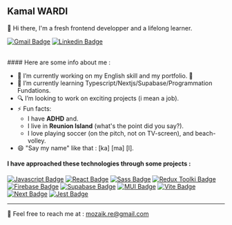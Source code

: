 ## Kamal WARDI
👋 Hi there, I'm a fresh frontend developper and a lifelong learner.

[![Gmail Badge](https://img.shields.io/badge/-Gmail-c14438?style=flat-square&logo=Gmail&logoColor=white&link=mailto:mozaik.re@gmail.com)](mailto:mozaik.re@gmail.com)
[![Linkedin Badge](https://img.shields.io/badge/-Kamal-blue?style=flat-square&logo=Linkedin&logoColor=white&link=https://www.linkedin.com/in/kamal-wardi/)](https://www.linkedin.com/in/kamal-wardi/)

<br>
#### Here are some info about me :

- 🔭 I’m currently working on my English skill and my portfolio. :muscle:
- 🌱 I’m currently learning Typescript/Nextjs/Supabase/Programmation Fundations.
- :mag: I’m looking to work on exciting projects (i mean a job).
- ⚡ Fun facts: 
  - I have **ADHD** and.
  - I live in **Reunion Island** (what's the point did you say?).
  - I love playing soccer (on the pitch, not on TV-screen), and beach-volley.
- 😄 "Say my name" like that : [ka] [ma] [l].

#### I have approached these technologies through some projects :
[![Javascript Badge](https://img.shields.io/badge/-Javascript-F0DB4F?style=flat-square&labelColor=black&logo=javascript&logoColor=F0DB4F)](#)
[![React Badge](https://img.shields.io/badge/-React-61DBFB?style=flat-square&labelColor=black&logo=react&logoColor=61DBFB)](#)
[![Sass Badge](https://img.shields.io/badge/-Sass-CD6799?style=flat-square&labelColor=black&logo=Sass&logoColor=CD6799)](#) 
[![Redux Toolki Badge](https://img.shields.io/badge/-ReduxTK-764ABC?style=flat-square&labelColor=black&logo=Redux&logoColor=764ABC)](#) 
[![Firebase Badge](https://img.shields.io/badge/-Firebase-e535ab?style=flat-square&labelColor=black&logo=Firebase&logoColor=e535ab)](#)
[![Supabase Badge](https://img.shields.io/badge/-Supabase-3fcf8e?style=flat-square&labelColor=black&logo=Supabase&logoColor=3fcf8e)](#)
[![MUI Badge](https://img.shields.io/badge/-MUI-e535ab?style=flat-square&labelColor=black&logo=MUI&logoColor=e535ab)](#)
[![Vite Badge](https://img.shields.io/badge/-Vite.js-COLOR?style=flat-square&labelColor=black&logo=Vite&logoColor=COLOR)](#)
[![Next Badge](https://img.shields.io/badge/-Next.js-COLOR?style=flat-square&labelColor=black&logo=Next.js&logoColor=COLOR)](#)
[![Jest Badge](https://img.shields.io/badge/-Jest-COLOR?style=flat-square&labelColor=black&logo=Jest&logoColor=COLOR)](#)

---
:email: Feel free to reach me at : mozaik.re@gmail.com
<!-- 
Modèle pour les badge de techno
![[Nom de Badge](https://img.shields.io/badge/-NOMAFFICHE-COLOR?style=flat-square&labelColor=black&logo=REF_DU_LOGO&logoColor=COLOR)](#)
-->
